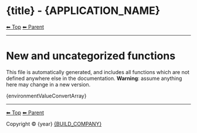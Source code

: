 <!-- TEMPLATE prefix 1 -->
# {title} - {APPLICATION_NAME}

<!-- TEMPLATE header 2 -->
[⬅ Top](index.md) [⬅ Parent ](../index.md)
<hr />

# New and uncategorized functions

This file is automatically generated, and includes all functions which are not defined anywhere else in the documentation. **Warning**: assume anything here may change in a new version.

{environmentValueConvertArray}

<!-- TEMPLATE footer 5 -->
<hr />

[⬅ Top](index.md) [⬅ Parent ](../index.md)

Copyright &copy; {year} [{BUILD_COMPANY}]({BUILD_COMPANY_LINK}{title})
